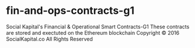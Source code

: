 # fin-and-ops-contracts-g1
Social Kapital's Financial &amp; Operational Smart Contracts-G1
These contracts are stored and exectuted on the Ethereum blockchain
Copyright © 2016 SocialKapital.co  All Rights Reserved
